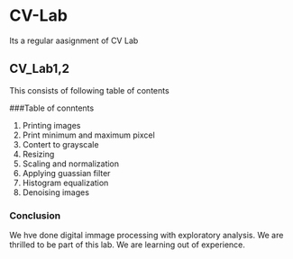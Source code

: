 # CV-Lab
Its a regular aasignment of CV Lab

## CV_Lab1,2
This consists of following table of contents

###Table of conntents
1. Printing images
2. Print minimum and maximum pixcel
3. Contert to grayscale
4. Resizing
5. Scaling and normalization
6. Applying guassian filter
7. Histogram equalization
8. Denoising images

### Conclusion
We hve done digital immage processing with exploratory analysis. We are thrilled to be part of this lab. We are learning out of experience.

